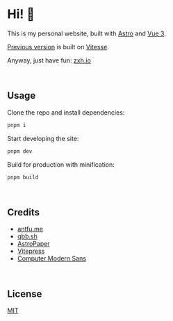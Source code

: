 # Hi! 🤔

This is my personal website, built with [Astro](https://astro.build/) and [Vue 3](https://vuejs.org/).

[Previous version](https://github.com/Renovamen/renovamen.github.io/tree/vitesse) is built on [Vitesse](https://github.com/antfu/vitesse).

Anyway, just have fun: [zxh.io](https://zxh.io)


&nbsp;

## Usage

Clone the repo and install dependencies:

```bash
pnpm i
```

Start developing the site:

```bash
pnpm dev
```

Build for production with minification:

```bash
pnpm build
```


&nbsp;

## Credits

- [antfu.me]( https://antfu.me/)
- [qbb.sh](https://www.qbb.sh/)
- [AstroPaper](https://github.com/satnaing/astro-paper)
- [Vitepress](https://vitepress.vuejs.org/)
- [Computer Modern Sans](https://checkmyworking.com/cm-web-fonts/)


&nbsp;

## License

[MIT](LICENSE)
